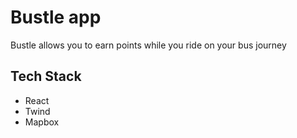 # Bustle app

Bustle allows you to earn points while you ride on your bus journey


## Tech Stack
- React
- Twind
- Mapbox

